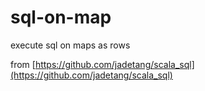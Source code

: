 # sql-on-map

execute sql on maps as rows

from [https://github.com/jadetang/scala_sql](https://github.com/jadetang/scala_sql)
